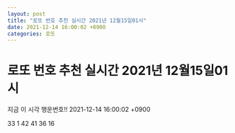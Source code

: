 ```yaml
---
layout: post
title: "로또 번호 추천 실시간 2021년 12월15일01시"
date: 2021-12-14 16:00:02 +0900
categories: 로또
---
```


# 로또 번호 추천 실시간 2021년 12월15일01시

지금 이 시각 행운번호!! 2021-12-14 16:00:02 +0900

 33  1  42  41  36  16 

